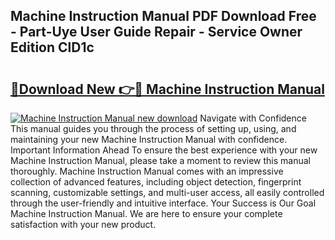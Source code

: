 ## Machine Instruction Manual PDF Download Free - Part-Uye User Guide Repair - Service Owner Edition ClD1c

# <h2><a href="http://cf14621.oget.top/?id=Machine+Instruction+Manual">🔗Download New 👉🔴 Machine Instruction Manual</a></h2>

[![Machine Instruction Manual new download](https://i.imgur.com/5g1atiW.png)](http://cf14621.oget.top/?id=Machine+Instruction+Manual)
Navigate with Confidence This manual guides you through the process of setting up, using, and maintaining your new Machine Instruction Manual with confidence. Important Information Ahead To ensure the best experience with your new Machine Instruction Manual, please take a moment to review this manual thoroughly. Machine Instruction Manual comes with an impressive collection of advanced features, including object detection, fingerprint scanning, customizable settings, and multi-user access, all easily controlled through the user-friendly and intuitive interface. Your Success is Our Goal Machine Instruction Manual. We are here to ensure your complete satisfaction with your new product.
